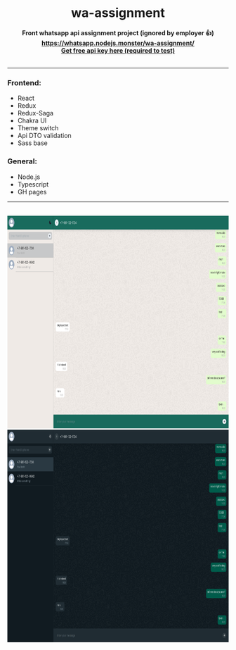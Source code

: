 <div align="center"><h1>wa-assignment</h1></div>

<div align="center"><b>Front whatsapp api assignment project (ignored by employer 👍)</b></div>
<div align="center"><b><a href="https://whatsapp.nodejs.monster/wa-assignment/">https://whatsapp.nodejs.monster/wa-assignment/</a></b></div>
<div align="center"><b><a href="https://green-api.com/">Get free api key here (required to test)</a></b></div>

<br />

---

### Frontend:

- React
- Redux
- Redux-Saga
- Chakra UI
- Theme switch
- Api DTO validation
- Sass base

### General:

- Node.js
- Typescript
- GH pages

---

<br />

<div align="center"><img src="https://github.com/SanariSan/wa-assignment/blob/master/assets/1.png?raw=true" width="859" height="483"></div>
<div align="center"><img src="https://github.com/SanariSan/wa-assignment/blob/master/assets/2.png?raw=true" width="859" height="483"></div>

